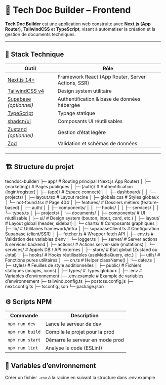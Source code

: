 # 🧱 Tech Doc Builder – Frontend

**Tech Doc Builder** est une application web construite avec **Next.js (App Router)**, **TailwindCSS** et **TypeScript**, visant à automatiser la création et la gestion de documents techniques.

---

## 🚀 Stack Technique

| Outil | Rôle |
|--------|------|
| [Next.js 14+](https://nextjs.org/) | Framework React (App Router, Server Actions, SSR) |
| [TailwindCSS v4](https://tailwindcss.com/) | Design system utilitaire |
| [Supabase](https://supabase.com/) *(optionnel)* | Authentification & base de données hébergée |
| [TypeScript](https://www.typescriptlang.org/) | Typage statique |
| [shadcn/ui](https://ui.shadcn.com/) | Composants UI réutilisables |
| [Zustand](https://zustand-demo.pmnd.rs/) *(optionnel)* | Gestion d’état légère |
| [Zod](https://zod.dev/) | Validation et schémas de données |

---

## 🏗️ Structure du projet

techdoc-builder/
├─ app/                     # Routing principal (Next.js App Router)
│ ├─ (marketing)/           # Pages publiques
│ ├─ (auth)/                # Authentification (login/register)
│ ├─ (app)/                 # Espace connecté
│ │ ├─ dashboard/
│ │ └─ projects/
│ ├─ layout.tsx             # Layout racine
│ ├─ globals.css            # Styles globaux
│ └─ not-found.tsx          # Page 404
│
├─ features/                # Dossiers métiers (feature-based)
│ ├─ auth/
│ │ ├─ components/
│ │ ├─ hooks/
│ │ ├─ services/
│ │ └─ types.ts
│ ├─ projects/
│ └─ documents/
│
├─ components/              # UI réutilisable
│ ├─ ui/                    # Design system (bouton, input, card, etc.)
│ ├─ layout/                # Layout global (header, sidebar)
│ └─ charts/                # Composants graphiques
│
├─ lib/                     # Utilitaires framework/infra
│ ├─ supabaseClient.ts      # Configuration Supabase (client/SSR)
│ ├─ fetcher.ts             # Wrapper fetch API
│ ├─ env.ts                 # Validation des variables d’env
│ └─ logger.ts
│
├─ server/                  # Server actions & services backend
│ ├─ actions/               # Actions server-side (mutations)
│ └─ services/              # Appels DB / API externes
│
├─ store/                   # État global (Zustand ou Jotai)
│
├─ hooks/                   # Hooks réutilisables (useMediaQuery, etc.)
│
├─ utils/                   # Fonctions pures utilitaires
│ ├─ cn.ts                  # Helper className()
│ └─ date.ts
│
├─ styles/                  # Feuilles de style additionnelles
│
├─ public/                  # Fichiers statiques (images, icons)
│
├─ types/                   # Types globaux
│
├─ .env                     # Variables d’environnement
├─ .env.example             # Example de variables d’environnement
├─ tailwind.config.ts
├─ postcss.config.js
├─ next.config.ts
├─ tsconfig.json
└─ package.json

## ⚙️ Scripts NPM

| Commande | Description |
|-----------|-------------|
| `npm run dev` | Lance le serveur de dev |
| `npm run build` | Compile le projet pour la prod |
| `npm run start` | Démarre le serveur en mode prod |
| `npm run lint` | Analyse le code (ESLint) |

## 🔑 Variables d’environnement

Créer un fichier `.env` à la racine en suivant la structure dans .env.example